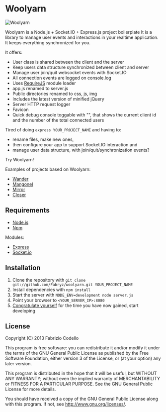 Woolyarn
========

![Woolyarn](http://i.imgur.com/RsLVP88.jpg "Woolyarn")

Woolyarn is a Node.js + Socket.IO + Express.js project boilerplate
It is a library to manage user events and interactions in your realtime application.
It keeps everything synchronized for you.

It offers:

* User class is shared between the client and the server
* Keep users data structure synchronized between client and server
* Manage user join/quit websocket events with Socket.IO
* All connection events are logged on console.log
* Uses [RequireJS](http://requirejs.org/) module loader
* app.js renamed to server.js
* Public directories renamed to css, js, img
* Includes the latest version of minified jQuery
* Server HTTP request logger
* Favicon
* Quick debug console toggable with "\", that shows the current client id and the number of the total connected users

Tired of doing ``express YOUR_PROJECT_NAME`` and having to:

* rename files, make new ones,
* then configure your app to support Socket.IO interaction and
* manage user data structure, with join/quit/synchronization events?

Try Woolyarn!

Examples of projects based on Woolyarn:

* [Wander](https://github.com/Fabryz/wander)
* [Mangonel](https://github.com/Fabryz/mangonel)
* [Mirror](https://github.com/Fabryz/mirror)
* [Closer](https://github.com/Fabryz/closer)

Requirements
------------

* [Node.js](http://nodejs.org/)
* [Npm](http://npmjs.org/)

Modules:

* [Express](http://expressjs.com/)
* [Socket.io](http://socket.io/)

Installation
----------

1. Clone the repository with ``git clone git://github.com/Fabryz/woolyarn.git YOUR_PROJECT_NAME``
2. Install dependencies with ``npm install``
3. Start the server with ``NODE_ENV=development node server.js``
4. Point your browser to ``<YOUR_SERVER_IP>:8080``
5. [Congratulate yourself](http://i.imgur.com/WAxOG.gif) for the time you have now gained, start developing

License
-------

Copyright (C) 2013 Fabrizio Codello

This program is free software: you can redistribute it and/or modify
it under the terms of the GNU General Public License as published by
the Free Software Foundation, either version 3 of the License, or
(at your option) any later version.

This program is distributed in the hope that it will be useful,
but WITHOUT ANY WARRANTY; without even the implied warranty of
MERCHANTABILITY or FITNESS FOR A PARTICULAR PURPOSE.  See the
GNU General Public License for more details.

You should have received a copy of the GNU General Public License
along with this program.  If not, see <http://www.gnu.org/licenses/>.